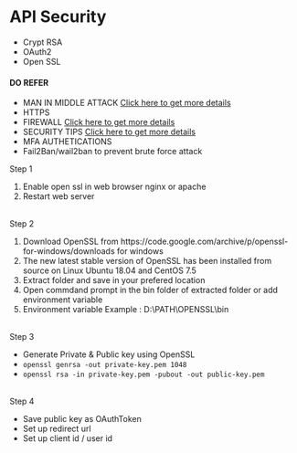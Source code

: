 # API Security

<ul>
  <li>Crypt RSA</li>
  <li>OAuth2</li>
  <li>Open SSL</li>
</ul>
<h4>DO REFER</h4>
<ul>
  <li>MAN IN MIDDLE ATTACK <a href="https://www.fortinet.com/resources/cyberglossary/man-in-the-middle-attack" target="_blank">Click here to get more details</a></li>
  <li>HTTPS</li>
  <li>FIREWALL <a href="https://geekflare.com/network-firewall-intro-and-products/" target="_blank">Click here to get more details</a></li>
  <li>SECURITY TIPS <a href="https://phoenixnap.com/kb/server-security-tips" target="_blank">Click here to get more details</a></li>
  <li>MFA AUTHETICATIONS</li>
  <li>Fail2Ban/wail2ban to prevent brute force attack</li>
</ul>
Step 1
<br>
<ol>
  <li>Enable open ssl in web browser nginx or apache</li>
  <li>Restart web server</li>
</ol>
<br>
Step 2
<br>
<ol>
  <li>Download OpenSSL from https://code.google.com/archive/p/openssl-for-windows/downloads for windows</li>
  <li>The new latest stable version of OpenSSL has been installed from source on Linux Ubuntu 18.04 and CentOS 7.5</li>
  <li>Extract folder and save in your prefered location</li>
  <li>Open commdand prompt in the bin folder of extracted folder or add environment variable</li>
  <li>Environment variable Example : D:\PATH\OPENSSL\bin</li>
</ol>
<br>
Step 3
<br>
<ul>
  <li>Generate Private & Public key using OpenSSL</li>
  <li><code>openssl genrsa -out private-key.pem 1048</code></li>
  <li><code>openssl rsa -in private-key.pem -pubout -out public-key.pem</code></li>
</ul>
<br>
Step 4
<br>
<ul>
  <li>Save public key as OAuthToken</li>
  <li>Set up redirect url</li>
  <li>Set up client id / user id</li>
</ul>






